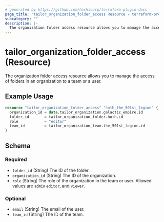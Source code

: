 ```yaml
---
# generated by https://github.com/hashicorp/terraform-plugin-docs
page_title: "tailor_organization_folder_access Resource - terraform-provider-tailor"
subcategory: ""
description: |-
  The organization folder access resource allows you to manage the access of folders in an organization to a team or a user.
---
```


# tailor_organization_folder_access (Resource)

The organization folder access resource allows you to manage the access of folders in an organization to a team or a user.

## Example Usage

```terraform
resource "tailor_organization_folder_access" "hoth_the_501st_legion" {
  organization_id = data.tailor_organization.galactic_empire.id
  folder_id       = tailor_organization_folder.hoth.id
  role            = "editor"
  team_id         = tailor_organization_team.the_501st_legion.id
}
```

<!-- schema generated by tfplugindocs -->
## Schema

### Required

- `folder_id` (String) The ID of the folder.
- `organization_id` (String) The ID of the organization.
- `role` (String) The role of the organization in the team or user. Allowed values are `admin` `editor`, and `viewer`.

### Optional

- `email` (String) The email of the user.
- `team_id` (String) The ID of the team.
